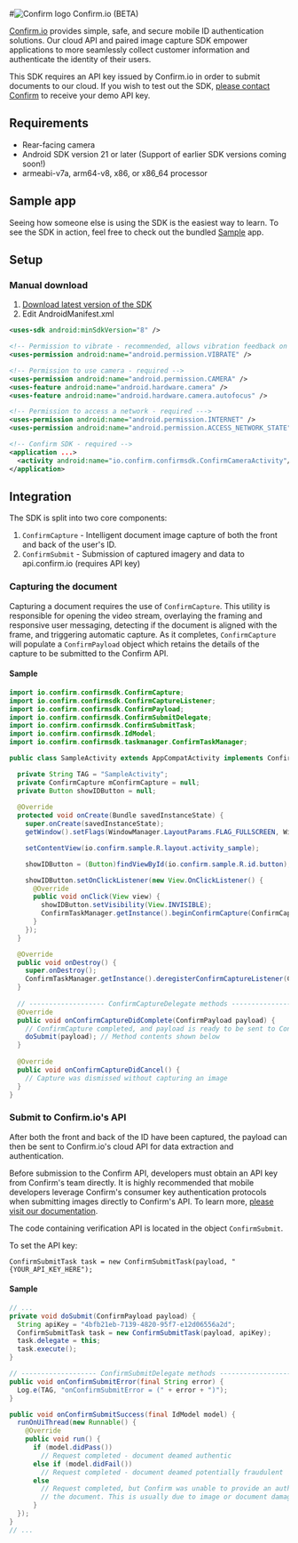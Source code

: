 #![Confirm logo](https://s3-us-west-2.amazonaws.com/confirm.public/web-images/confirm-logo_43x34.png) Confirm.io (BETA)

[Confirm.io](http://www.confirm.io/) provides simple, safe, and secure mobile ID authentication solutions. Our cloud API and paired image capture SDK empower applications to more seamlessly collect customer information and authenticate the identity of their users. 

This SDK requires an API key issued by Confirm.io in order to submit documents to our cloud. If you wish to test out the SDK, [please contact Confirm](http://www.confirm.io/#!contact/i66dd) to receive your demo API key.

## Requirements

* Rear-facing camera
* Android SDK version 21 or later (Support of earlier SDK versions coming soon!)
* armeabi-v7a, arm64-v8, x86, or x86_64 processor

## Sample app

Seeing how someone else is using the SDK is the easiest way to learn. To see the SDK in action, feel free to check out the bundled [Sample](https://github.com/confirm-io/confirm-Android-SDK/tree/master/Sample) app.

## Setup

### Manual download

1. [Download latest version of the SDK](https://github.com/confirm-io/confirm-Android-SDK/archive/master.zip)
2. Edit AndroidManifest.xml
```xml
<uses-sdk android:minSdkVersion="8" />

<!-- Permission to vibrate - recommended, allows vibration feedback on scan -->
<uses-permission android:name="android.permission.VIBRATE" />

<!-- Permission to use camera - required -->
<uses-permission android:name="android.permission.CAMERA" />
<uses-feature android:name="android.hardware.camera" />
<uses-feature android:name="android.hardware.camera.autofocus" />

<!-- Permission to access a network - required --->
<uses-permission android:name="android.permission.INTERNET" />
<uses-permission android:name="android.permission.ACCESS_NETWORK_STATE" />

<!-- Confirm SDK - required -->
<application ...>
  <activity android:name="io.confirm.confirmsdk.ConfirmCameraActivity"/>
</application>
```

## Integration

The SDK is split into two core components:

1. `ConfirmCapture` - Intelligent document image capture of both the front and back of the user's ID.
2. `ConfirmSubmit` - Submission of captured imagery and data to api.confirm.io (requires API key)

### Capturing the document

Capturing a document requires the use of `ConfirmCapture`. This utility is responsible for opening the video stream, overlaying the framing and responsive user messaging, detecting if the document is aligned with the frame, and triggering automatic capture. As it completes, `ConfirmCapture` will populate a `ConfirmPayload` object which retains the details of the capture to be submitted to the Confirm API. 

#### Sample
```java
import io.confirm.confirmsdk.ConfirmCapture;
import io.confirm.confirmsdk.ConfirmCaptureListener;
import io.confirm.confirmsdk.ConfirmPayload;
import io.confirm.confirmsdk.ConfirmSubmitDelegate;
import io.confirm.confirmsdk.ConfirmSubmitTask;
import io.confirm.confirmsdk.IdModel;
import io.confirm.confirmsdk.taskmanager.ConfirmTaskManager;

public class SampleActivity extends AppCompatActivity implements ConfirmCaptureListener, ConfirmSubmitDelegate {

  private String TAG = "SampleActivity";
  private ConfirmCapture mConfirmCapture = null;
  private Button showIDButton = null;
  
  @Override
  protected void onCreate(Bundle savedInstanceState) {
    super.onCreate(savedInstanceState);
    getWindow().setFlags(WindowManager.LayoutParams.FLAG_FULLSCREEN, WindowManager.LayoutParams.FLAG_FULLSCREEN);

    setContentView(io.confirm.sample.R.layout.activity_sample);

    showIDButton = (Button)findViewById(io.confirm.sample.R.id.button);

    showIDButton.setOnClickListener(new View.OnClickListener() {
      @Override
      public void onClick(View view) {
        showIDButton.setVisibility(View.INVISIBLE);
        ConfirmTaskManager.getInstance().beginConfirmCapture(ConfirmCapture.TAG, SampleActivity.this);
      }
    });
  }

  @Override
  public void onDestroy() {
    super.onDestroy();
    ConfirmTaskManager.getInstance().deregisterConfirmCaptureListener(ConfirmCapture.TAG);
  }
  
  // ------------------- ConfirmCaptureDelegate methods -------------------
  @Override
  public void onConfirmCaptureDidComplete(ConfirmPayload payload) {
    // ConfirmCapture completed, and payload is ready to be sent to Confirm's cloud
    doSubmit(payload); // Method contents shown below
  }
  
  @Override
  public void onConfirmCaptureDidCancel() {
    // Capture was dismissed without capturing an image
  }
}
```

### Submit to Confirm.io's API

After both the front and back of the ID have been captured, the payload can then be sent to Confirm.io's cloud API for data extraction and authentication. 

Before submission to the Confirm API, developers must obtain an API key from Confirm's team directly. It is highly recommended that mobile developers leverage Confirm's consumer key authentication protocols when submitting images directly to Confirm's API. To learn more, [please visit our documentation](https://confirm.readme.io/docs/authentication).

The code containing verification API is located in the object `ConfirmSubmit`.

To set the API key:

```obj-c
ConfirmSubmitTask task = new ConfirmSubmitTask(payload, "{YOUR_API_KEY_HERE");
```

#### Sample

```java
// ...
private void doSubmit(ConfirmPayload payload) {
  String apiKey = "4bfb21eb-7139-4820-95f7-e12d06556a2d";
  ConfirmSubmitTask task = new ConfirmSubmitTask(payload, apiKey);
  task.delegate = this;
  task.execute();
}

// ------------------- ConfirmSubmitDelegate methods -------------------
public void onConfirmSubmitError(final String error) {
  Log.e(TAG, "onConfirmSubmitError = (" + error + ")");
}

public void onConfirmSubmitSuccess(final IdModel model) {
  runOnUiThread(new Runnable() {
    @Override
    public void run() {
      if (model.didPass())
        // Request completed - document deamed authentic
      else if (model.didFail())
        // Request completed - document deamed potentially fraudulent
      else
        // Request completed, but Confirm was unable to provide an authentication status for
        // the document. This is usually due to image or document damage
      }
  });
}
// ...
```
